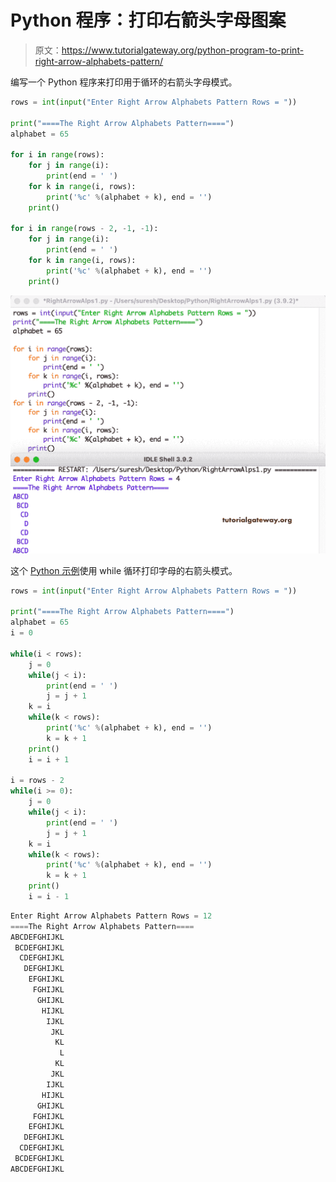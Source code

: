 # Python 程序：打印右箭头字母图案

> 原文：<https://www.tutorialgateway.org/python-program-to-print-right-arrow-alphabets-pattern/>

编写一个 Python 程序来打印用于循环的右箭头字母模式。

```py
rows = int(input("Enter Right Arrow Alphabets Pattern Rows = "))

print("====The Right Arrow Alphabets Pattern====")
alphabet = 65

for i in range(rows):
    for j in range(i):
        print(end = ' ')
    for k in range(i, rows):
        print('%c' %(alphabet + k), end = '')
    print()

for i in range(rows - 2, -1, -1):
    for j in range(i):
        print(end = ' ')
    for k in range(i, rows):
        print('%c' %(alphabet + k), end = '')
    print()
```

![Python Program to Print Right Arrow Alphabets Pattern](img/d03d5b788d033ad1d7c492a117bc4ad6.png)

这个 [Python 示例](https://www.tutorialgateway.org/python-programming-examples/)使用 while 循环打印字母的右箭头模式。

```py
rows = int(input("Enter Right Arrow Alphabets Pattern Rows = "))

print("====The Right Arrow Alphabets Pattern====")
alphabet = 65
i = 0

while(i < rows):
    j = 0
    while(j < i):
        print(end = ' ')
        j = j + 1
    k = i
    while(k < rows):
        print('%c' %(alphabet + k), end = '')
        k = k + 1
    print()
    i = i + 1

i = rows - 2
while(i >= 0):
    j = 0
    while(j < i):
        print(end = ' ')
        j = j + 1
    k = i
    while(k < rows):
        print('%c' %(alphabet + k), end = '')
        k = k + 1
    print()
    i = i - 1
```

```py
Enter Right Arrow Alphabets Pattern Rows = 12
====The Right Arrow Alphabets Pattern====
ABCDEFGHIJKL
 BCDEFGHIJKL
  CDEFGHIJKL
   DEFGHIJKL
    EFGHIJKL
     FGHIJKL
      GHIJKL
       HIJKL
        IJKL
         JKL
          KL
           L
          KL
         JKL
        IJKL
       HIJKL
      GHIJKL
     FGHIJKL
    EFGHIJKL
   DEFGHIJKL
  CDEFGHIJKL
 BCDEFGHIJKL
ABCDEFGHIJKL
```